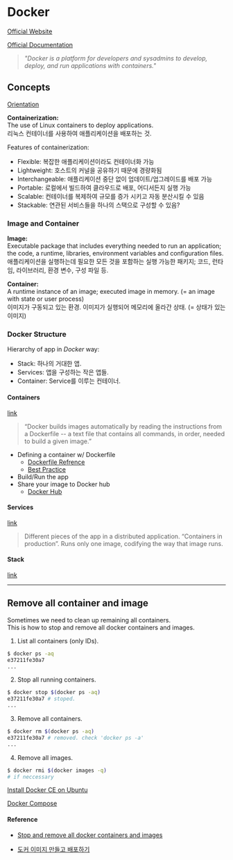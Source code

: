 # Docker

[Official Website](https://www.docker.com/)

[Official Documentation](https://docs.docker.com/)

> *"Docker is a platform for developers and sysadmins to develop, deploy, and run applications with containers."*

## Concepts

[Orientation](https://docs.docker.com/get-started/)

**Containerization:** \
The use of Linux containers to deploy applications. \
리눅스 컨테이너를 사용하여 애플리케이션을 배포하는 것.

Features of containerization:
- Flexible: 복잡한 애플리케이션이라도 컨테이너화 가능
- Lightweight: 호스트의 커널을 공유하기 때문에 경량화됨
- Interchangeable: 애플리케이션 중단 없이 업데이트/업그레이드를 배포 가능
- Portable: 로컬에서 빌드하여 클라우드로 배포, 어디서든지 실행 가능
- Scalable: 컨테이너를 복제하여 규모를 증가 시키고 자동 분산시킬 수 있음
- Stackable: 연관된 서비스들을 하나의 스택으로 구성할 수 있음?

### Image and Container

**Image:** \
Executable package that includes everything needed to run an application; the code, a runtime, libraries, environment variables and configuration files. \
애플리케이션을 실행하는데 필요한 모든 것을 포함하는 실행 가능한 패키지; 코드, 런타임, 라이브러리, 환경 변수, 구성 파일 등.

**Container:** \
A runtime instance of an image; executed image in memory. (= an image with state or user process) \
이미지가 구동되고 있는 환경. 이미지가 실행되어 메모리에 올라간 상태. (= 상태가 있는 이미지)

### Docker Structure

Hierarchy of app in *Docker* way:
- Stack: 하나의 거대한 앱.
- Services: 앱을 구성하는 작은 앱들.
- Container: Service를 이루는 컨테이너. 

#### Containers
[link](https://docs.docker.com/get-started/part2/)

> “Docker builds images automatically by reading the instructions from a Dockerfile -- a text file that contains all commands, in order, needed to build a given image.”

- Defining a container w/ Dockerfile
  - [Dockerfile Refrence](https://docs.docker.com/engine/reference/builder/)
  - [Best Practice](https://docs.docker.com/develop/develop-images/dockerfile_best-practices/)
- Build/Run the app
- Share your image to Docker hub
  - [Docker Hub](https://hub.docker.com/)

#### Services
[link](https://docs.docker.com/get-started/part3/)

> Different pieces of the app in a distributed application. “Containers in production”. Runs only one image, codifying the way that image runs.

#### Stack
[link]()

---

## Remove all container and image

Sometimes we need to clean up remaining all containers.\
This is how to stop and remove all docker containers and images.

1. List all containers (only IDs).

```bash
$ docker ps -aq
e37211fe30a7
...
```

2. Stop all running containers.

```bash
$ docker stop $(docker ps -aq)
e37211fe30a7 # stoped.
...
```

3. Remove all containers.

```bash
$ docker rm $(docker ps -aq)
e37211fe30a7 # removed. check 'docker ps -a'
...
```

4. Remove all images.

```bash
$ docker rmi $(docker images -q)
# if neccessary
```

[Install Docker CE on Ubuntu](https://docs.docker.com/install/linux/docker-ce/ubuntu/#install-from-a-package)

[Docker Compose](./docker-compose.md)

#### Reference

- [Stop and remove all docker containers and images](http://blog.baudson.de/blog/stop-and-remove-all-docker-containers-and-images)

- [도커 이미지 만들고 배포하기](https://subicura.com/2017/02/10/docker-guide-for-beginners-create-image-and-deploy.html)